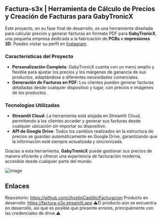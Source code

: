 ## Factura-s3x | Herramienta de Cálculo de Precios y Creación de Facturas para GabyTronicX

Este proyecto, en su fase final de desarrollo, es una herramienta diseñada para calcular precios y generar facturas en formato PDF para **GabyTronicX**, una pequeña empresa dedicada a la fabricación de **PCBs** e **impresiones 3D**. Puedes visitar su perfil en [Instagram](https://www.instagram.com/gabytronicx/).

### Características del Proyecto
- **Personalización Completa**: GabyTronicX cuenta con un menú amplio y flexible para ajustar los precios y los márgenes de ganancia de sus productos, adaptándose a diferentes necesidades comerciales.
- **Generación de Facturas en PDF**: Los clientes pueden generar facturas detalladas desde cualquier dispositivo y lugar, con precios e imágenes de los productos.
  
### Tecnologías Utilizadas
- **Streamlit Cloud**: La herramienta está alojada en Streamlit Cloud, permitiendo a los clientes acceder y generar sus facturas desde cualquier ubicación sin importar su dispositivo.
- **API de Google Drive**: Todos los cambios realizados en la estructura de precios se guardan automáticamente en Google Drive, garantizando que la información esté siempre actualizada y sincronizada.

Gracias a esta herramienta, **GabyTronicX** puede gestionar sus precios de manera eficiente y ofrecer una experiencia de facturación moderna, accesible desde cualquier parte del mundo.

![image](https://github.com/user-attachments/assets/71e4f70c-e3ae-4de6-b381-e048b32ddda4)

## Enlaces
Repositorio: https://github.com/JhostinCastillo/Facturacion
Producto en desarrollo: https://factura-s3x.streamlit.app ⚠️El producto aùn se encuentra en desarrollo, así que es posible que presente errores, principalmente con las credenciales de drive.⚠️
